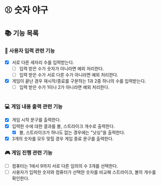 # ⚾ 숫자 야구
## 📚 기능 목록
### 📝 사용자 입력 관련 기능
- [x] 서로 다른 세자리 수를 입력받는다.
  - [ ] 입력 받은 수가 숫자가 아니라면 예외 처리한다.
  - [ ] 입력 받은 수가 서로 다른 수가 아니라면 예외 처리한다. 
- [x] 게임이 끝난 경우 재시작/종료를 구분하는 1과 2중 하나의 수를 입력받는다.
  - [ ] 입력 받은 수가 1이나 2가 아니라면 예외 처리한다.
  <br>

### 💻 게임 내용 출력 관련 기능
- [x] 게임 시작 문구를 출력한다.
- [x] 입력한 수에 대한 결과를 볼, 스트라이크 개수로 출력한다.
    - [x] 볼, 스트라이크가 하나도 없는 경우에는 "낫싱"을 출력한다.
- [x] 3개의 숫자를 모두 맞힐 경우 게임 종료 문구를 출력한다.
  <br>

### 🎮 게임 진행 관련 기능
- [ ] 컴퓨터는 1에서 9까지 서로 다른 임의의 수 3개를 선택한다.
- [ ] 사용자가 입력한 숫자와 컴퓨터가 선택한 숫자를 비교해 스트라이크, 볼의 개수를 확인한다.